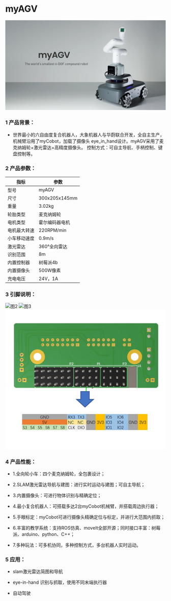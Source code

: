 # myAGV

![图8](/image/小车初次使用/图8.jpg)

### 1 产品背景：

* 世界最小的六自由度复合机器人，大象机器人与华蔚联合开发，全自主生产，机械臂沿用了myCobot，加载了摄像头 eye_in_hand设计。myAGV采用了麦克纳姆轮+激光雷达+高精度摄像头。 控制方式：可自主导航、手柄控制、键盘控制等。

### 2 产品参数：

| 指标         | 参数           |
| ------------ | -------------- |
| 型号         | myAGV          |
| 尺寸         | 300x205x145mm  |
| 重量         | 3.02kg         |
| 轮胎类型     | 麦克纳姆轮     |
| 电机类型     | 霍尔编码器电机 |
| 电机最大转速 | 220RPM/min     |
| 小车移动速度 | 0.9m/s         |
| 激光雷达     | 360°全向雷达   |
| 识别范围     | 8m             |
| 内置控制器   | 树莓派4b       |
| 内置摄像头   | 500W像素       |
| 充电电压     | 24V，1A        |

### 3 引脚说明：

![图2](/image/小车初次使用/图2.png)
![图3](/image/小车初次使用/图3.png)
![图1](/image/小车初次使用/图1.png)


### 4 产品性能：

* 1.全向轮小车：四个麦克纳姆轮，全包裹设计；

* 2.SLAM激光雷达导航与建图：进行实时运动与建图；可自主导航；

* 3.内置摄像头：可进行物体识别与精确定位；

* 4.最小复合机器人：可搭载多达2台myCobot机械臂，并搭载周边执行器；

* 5.手眼标定：myCobot可进行摄像头精确定位与标定，并进行大范围内抓取；

* 6.丰富的教学系统：支持ROS仿真、moveIt全部开源；同时接口丰富：树莓派、arduino、python、C++；

* 7.多种玩法：可多机协同，多种控制方式，多台机器人实时运动。

### 5 应用：

* slam激光雷达简图和导航

* eye-in-hand 识别与抓取，使用不同末端执行器

* 自动驾驶


